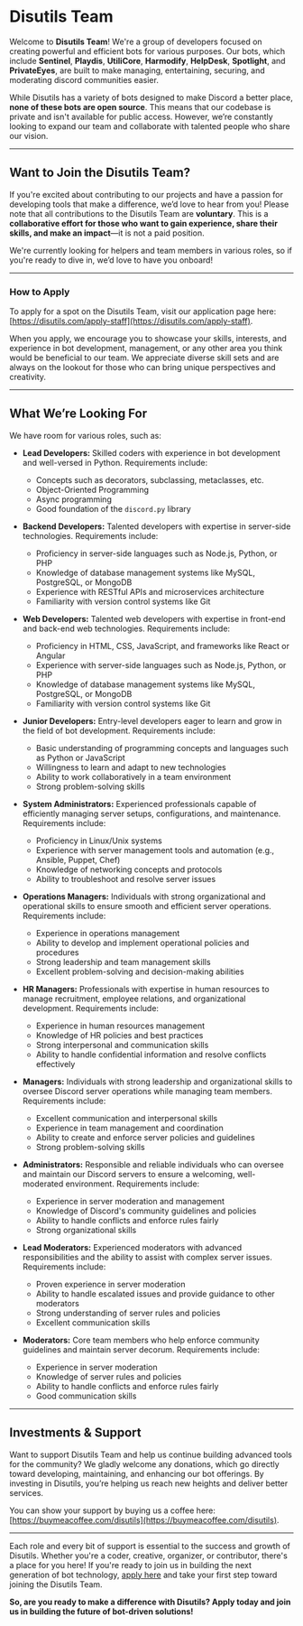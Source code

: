 # Disutils Team 

Welcome to **Disutils Team**! We're a group of developers focused on creating powerful and efficient bots for various purposes. Our bots, which include **Sentinel**, **Playdis**, **UtiliCore**, **Harmodify**, **HelpDesk**, **Spotlight**, and **PrivateEyes**, are built to make managing, entertaining, securing, and moderating discord communities easier. 

While Disutils has a variety of bots designed to make Discord a better place, **none of these bots are open source**. This means that our codebase is private and isn't available for public access. However, we’re constantly looking to expand our team and collaborate with talented people who share our vision.

---

## Want to Join the Disutils Team?

If you're excited about contributing to our projects and have a passion for developing tools that make a difference, we’d love to hear from you! Please note that all contributions to the Disutils Team are **voluntary**. This is a **collaborative effort for those who want to gain experience, share their skills, and make an impact**—it is not a paid position. 

We're currently looking for helpers and team members in various roles, so if you're ready to dive in, we’d love to have you onboard!

---

### How to Apply
To apply for a spot on the Disutils Team, visit our application page here: [https://disutils.com/apply-staff](https://disutils.com/apply-staff). 

When you apply, we encourage you to showcase your skills, interests, and experience in bot development, management, or any other area you think would be beneficial to our team. We appreciate diverse skill sets and are always on the lookout for those who can bring unique perspectives and creativity.

---

## What We’re Looking For

We have room for various roles, such as:

- **Lead Developers:** Skilled coders with experience in bot development and well-versed in Python. Requirements include:
  - Concepts such as decorators, subclassing, metaclasses, etc.
  - Object-Oriented Programming
  - Async programming
  - Good foundation of the `discord.py` library

- **Backend Developers:** Talented developers with expertise in server-side technologies. Requirements include:
  - Proficiency in server-side languages such as Node.js, Python, or PHP
  - Knowledge of database management systems like MySQL, PostgreSQL, or MongoDB
  - Experience with RESTful APIs and microservices architecture
  - Familiarity with version control systems like Git

- **Web Developers:** Talented web developers with expertise in front-end and back-end web technologies. Requirements include:
  - Proficiency in HTML, CSS, JavaScript, and frameworks like React or Angular
  - Experience with server-side languages such as Node.js, Python, or PHP
  - Knowledge of database management systems like MySQL, PostgreSQL, or MongoDB
  - Familiarity with version control systems like Git

- **Junior Developers:** Entry-level developers eager to learn and grow in the field of bot development. Requirements include:
  - Basic understanding of programming concepts and languages such as Python or JavaScript
  - Willingness to learn and adapt to new technologies
  - Ability to work collaboratively in a team environment
  - Strong problem-solving skills

- **System Administrators:** Experienced professionals capable of efficiently managing server setups, configurations, and maintenance. Requirements include:
  - Proficiency in Linux/Unix systems
  - Experience with server management tools and automation (e.g., Ansible, Puppet, Chef)
  - Knowledge of networking concepts and protocols
  - Ability to troubleshoot and resolve server issues

- **Operations Managers:** Individuals with strong organizational and operational skills to ensure smooth and efficient server operations. Requirements include:
  - Experience in operations management
  - Ability to develop and implement operational policies and procedures
  - Strong leadership and team management skills
  - Excellent problem-solving and decision-making abilities

- **HR Managers:** Professionals with expertise in human resources to manage recruitment, employee relations, and organizational development. Requirements include:
  - Experience in human resources management
  - Knowledge of HR policies and best practices
  - Strong interpersonal and communication skills
  - Ability to handle confidential information and resolve conflicts effectively

- **Managers:** Individuals with strong leadership and organizational skills to oversee Discord server operations while managing team members. Requirements include:
  - Excellent communication and interpersonal skills
  - Experience in team management and coordination
  - Ability to create and enforce server policies and guidelines
  - Strong problem-solving skills

- **Administrators:** Responsible and reliable individuals who can oversee and maintain our Discord servers to ensure a welcoming, well-moderated environment. Requirements include:
  - Experience in server moderation and management
  - Knowledge of Discord's community guidelines and policies
  - Ability to handle conflicts and enforce rules fairly
  - Strong organizational skills

- **Lead Moderators:** Experienced moderators with advanced responsibilities and the ability to assist with complex server issues. Requirements include:
  - Proven experience in server moderation
  - Ability to handle escalated issues and provide guidance to other moderators
  - Strong understanding of server rules and policies
  - Excellent communication skills

- **Moderators:** Core team members who help enforce community guidelines and maintain server decorum. Requirements include:
  - Experience in server moderation
  - Knowledge of server rules and policies
  - Ability to handle conflicts and enforce rules fairly
  - Good communication skills

---

## Investments & Support

Want to support Disutils Team and help us continue building advanced tools for the community? We gladly welcome any donations, which go directly toward developing, maintaining, and enhancing our bot offerings. By investing in Disutils, you’re helping us reach new heights and deliver better services. 

You can show your support by buying us a coffee here: [https://buymeacoffee.com/disutils](https://buymeacoffee.com/disutils).

---

Each role and every bit of support is essential to the success and growth of Disutils. Whether you're a coder, creative, organizer, or contributor, there's a place for you here! If you're ready to join us in building the next generation of bot technology, [apply here](https://disutils.com/apply-staff) and take your first step toward joining the Disutils Team.

**So, are you ready to make a difference with Disutils? Apply today and join us in building the future of bot-driven solutions!**
